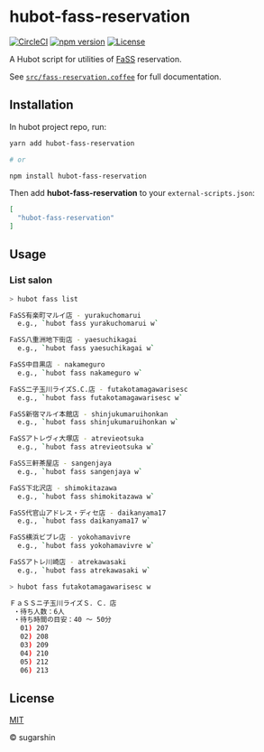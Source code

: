 # hubot-fass-reservation

[![CircleCI][circleci-image]][circleci-url]
[![npm version][npm-image]][npm-url]
[![License][license-image]][license-url]

A Hubot script for utilities of [FaSS](http://www.fasssalon.com/) reservation.

See [`src/fass-reservation.coffee`](src/fass-reservation.coffee) for full documentation.

## Installation

In hubot project repo, run:

```sh
yarn add hubot-fass-reservation

# or

npm install hubot-fass-reservation
```

Then add **hubot-fass-reservation** to your `external-scripts.json`:

```json
[
  "hubot-fass-reservation"
]
```

## Usage

### List salon

```sh
> hubot fass list

FaSS有楽町マルイ店 - yurakuchomarui
  e.g., `hubot fass yurakuchomarui w`

FaSS八重洲地下街店 - yaesuchikagai
  e.g., `hubot fass yaesuchikagai w`

FaSS中目黒店 - nakameguro
  e.g., `hubot fass nakameguro w`

FaSS二子玉川ライズS.C.店 - futakotamagawarisesc
  e.g., `hubot fass futakotamagawarisesc w`

FaSS新宿マルイ本館店 - shinjukumaruihonkan
  e.g., `hubot fass shinjukumaruihonkan w`

FaSSアトレヴィ大塚店 - atrevieotsuka
  e.g., `hubot fass atrevieotsuka w`

FaSS三軒茶屋店 - sangenjaya
  e.g., `hubot fass sangenjaya w`

FaSS下北沢店 - shimokitazawa
  e.g., `hubot fass shimokitazawa w`

FaSS代官山アドレス・ディセ店 - daikanyama17
  e.g., `hubot fass daikanyama17 w`

FaSS横浜ビブレ店 - yokohamavivre
  e.g., `hubot fass yokohamavivre w`

FaSSアトレ川崎店 - atrekawasaki
  e.g., `hubot fass atrekawasaki w`
```

```sh
> hubot fass futakotamagawarisesc w

ＦａＳＳニ子玉川ライズＳ．Ｃ．店
 ・待ち人数：6人
 ・待ち時間の目安：40 ～ 50分
 　01) 207
 　02) 208
 　03) 209
 　04) 210
 　05) 212
 　06) 213
```

## License

[MIT][license-url]

© sugarshin

[npm-image]: https://img.shields.io/npm/v/hubot-fass-reservation.svg?style=flat-square
[npm-url]: https://www.npmjs.com/package/hubot-fass-reservation
[circleci-image]: https://circleci.com/gh/sugarshin/hubot-fass-reservation.svg?style=svg&circle-token=6f9e2532611d1ccb5de385903a2c0a9029f6427e
[circleci-url]: https://circleci.com/gh/sugarshin/hubot-fass-reservation
[license-image]: https://img.shields.io/:license-mit-blue.svg?style=flat-square
[license-url]: https://sugarshin.mit-license.org/
